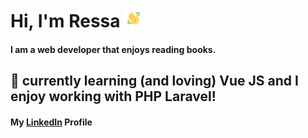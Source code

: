 # Hi, I'm Ressa <img src="/images/wave.gif" width="30px">
#### I am a web developer that enjoys reading books.
## 🌱 currently learning (and loving) Vue JS and I enjoy working with PHP Laravel!
#### My [LinkedIn](https://www.linkedin.com/in/ressa-nova-magbanua-3a7850172/) Profile
